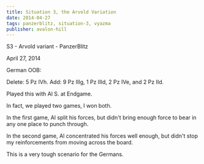 ```yaml
---
title: Situation 3, the Arvold Variation
date: 2014-04-27
tags: panzerblitz, situation-3, vyazma
publisher: avalon-hill
---
```


S3 - Arvold variant - PanzerBlitz

April 27, 2014

German OOB:

Delete: 5 Pz IVh.
Add: 9 Pz IIIg, 1 Pz IIId, 2 Pz IVe, and 2 Pz IId.

Played this with Al S. at Endgame.

In fact, we played two games, I won both.

In the first game, Al split his forces, but didn't bring enough force to
bear in any one place to punch through.

In the second game, Al concentrated his forces well enough, but didn't
stop my reinforcements from moving across the board.

This is a very tough scenario for the Germans.


